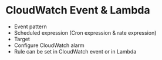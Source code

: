 # CloudWatch Event & Lambda
* Event pattern
* Scheduled expression (Cron expression & rate expression)
* Target
* Configure CloudWatch alarm
* Rule can be set in CloudWatch event or in Lambda
